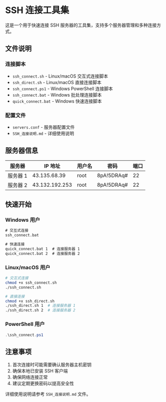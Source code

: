 # SSH 连接工具集

这是一个用于快速连接 SSH 服务器的工具集，支持多个服务器管理和多种连接方式。

## 文件说明

### 连接脚本
- `ssh_connect.sh` - Linux/macOS 交互式连接脚本
- `ssh_direct.sh` - Linux/macOS 直接连接脚本
- `ssh_connect.ps1` - Windows PowerShell 连接脚本
- `ssh_connect.bat` - Windows 批处理连接脚本
- `quick_connect.bat` - Windows 快速连接脚本

### 配置文件
- `servers.conf` - 服务器配置文件
- `SSH_连接说明.md` - 详细使用说明

## 服务器信息

| 服务器 | IP 地址 | 用户名 | 密码 | 端口 |
|--------|----------|--------|------|------|
| 服务器 1 | 43.135.68.39 | root | 8pA!5DRAq# | 22 |
| 服务器 2 | 43.132.192.253 | root | 8pA!5DRAq# | 22 |

## 快速开始

### Windows 用户
```cmd
# 交互式连接
ssh_connect.bat

# 快速连接
quick_connect.bat 1  # 连接服务器 1
quick_connect.bat 2  # 连接服务器 2
```

### Linux/macOS 用户
```bash
# 交互式连接
chmod +x ssh_connect.sh
./ssh_connect.sh

# 直接连接
chmod +x ssh_direct.sh
./ssh_direct.sh 1  # 连接服务器 1
./ssh_direct.sh 2  # 连接服务器 2
```

### PowerShell 用户
```powershell
.\ssh_connect.ps1
```

## 注意事项

1. 首次连接时可能需要确认服务器主机密钥
2. 确保本地已安装 SSH 客户端
3. 确保网络连接正常
4. 建议定期更换密码以提高安全性

详细使用说明请参考 `SSH_连接说明.md` 文件。 